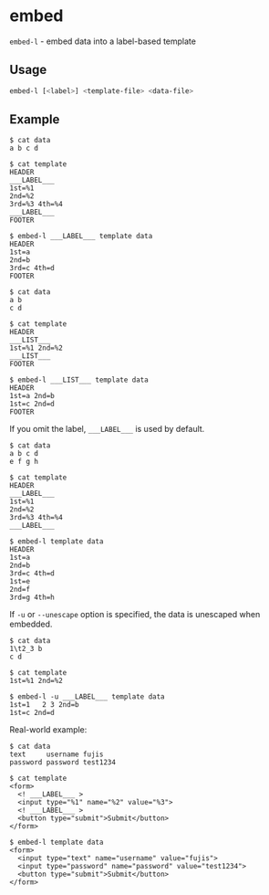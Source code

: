 # embed

`embed-l` - embed data into a label-based template

## Usage

```sh
embed-l [<label>] <template-file> <data-file>
```

## Example

```terminal
$ cat data
a b c d

$ cat template
HEADER
___LABEL___
1st=%1
2nd=%2
3rd=%3 4th=%4
___LABEL___
FOOTER

$ embed-l ___LABEL___ template data
HEADER
1st=a
2nd=b
3rd=c 4th=d
FOOTER
```

```terminal
$ cat data
a b
c d

$ cat template
HEADER
___LIST___
1st=%1 2nd=%2
___LIST___
FOOTER

$ embed-l ___LIST___ template data
HEADER
1st=a 2nd=b
1st=c 2nd=d
FOOTER
```

If you omit the label, `___LABEL___` is used by default.

```terminal
$ cat data
a b c d
e f g h

$ cat template
HEADER
___LABEL___
1st=%1
2nd=%2
3rd=%3 4th=%4
___LABEL___

$ embed-l template data
HEADER
1st=a
2nd=b
3rd=c 4th=d
1st=e
2nd=f
3rd=g 4th=h
```

If `-u` or `--unescape` option is specified, the data is unescaped when embedded.

```terminal
$ cat data
1\t2_3 b
c d

$ cat template
1st=%1 2nd=%2

$ embed-l -u ___LABEL___ template data
1st=1	2 3 2nd=b
1st=c 2nd=d
```

Real-world example:

```terminal
$ cat data
text     username fujis
password password test1234

$ cat template
<form>
  <! ___LABEL___ >
  <input type="%1" name="%2" value="%3">
  <! ___LABEL___ >
  <button type="submit">Submit</button>
</form>

$ embed-l template data
<form>
  <input type="text" name="username" value="fujis">
  <input type="password" name="password" value="test1234">
  <button type="submit">Submit</button>
</form>
```
